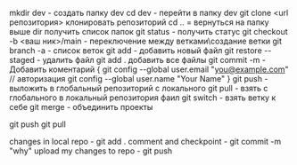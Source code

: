 mkdir dev - создать папку dev
cd dev - перейти в папку dev
git clone <url репозитория> клонировать репозиторий
cd .. = вернуться на папку выше
dir получить список папок
git status - получить статус
git checkout -b <ваш ник>/main - переключение между ветками\создание ветки
git branch -a - список веток
git add <file> - добавить новый файл
git restore --staged <file> - удалить файл
git add . добавить все файлы
git commit -m - Добавить коментарий
 {
git config --global user.email "you@example.com" // авторизация
git config --global user.name "Your Name"
}
git push - выложить в глобальный репозиторий с локального 
git pull - взять с  глобального в локальный репозитория фаил
git switch - взять ветку к себе 
git merge - объединить проекты

git push
git pull


changes in local repo - git add .
comment and checkpoint - git commit -m "why"
upload my changes to repo - git push